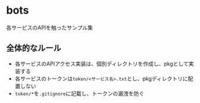 # bots

各サービスのAPIを触ったサンプル集

## 全体的なルール

* 各サービスのAPIアクセス実装は、個別ディレクトリを作成し、pkgとして実装する
* 各サービスのトークンは`token/<サービス名>.txt`とし、pkgディレクトリに配置しない
* `token/*`を`.gitignore`に記載し、トークンの漏洩を防ぐ

##
